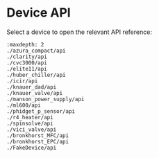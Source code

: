 Device API
==========

Select a device to open the relevant API reference:

```{toctree}
:maxdepth: 2
./azura_compact/api
./clarity/api
./cvc3000/api
./elite11/api
./huber_chiller/api
./icir/api
./knauer_dad/api
./knauer_valve/api
./manson_power_supply/api
./ml600/api
./phidget_p_sensor/api
./r4_heater/api
./spinsolve/api
./vici_valve/api
./bronkhorst_MFC/api
./bronkhorst_EPC/api
./FakeDevice/api
```
